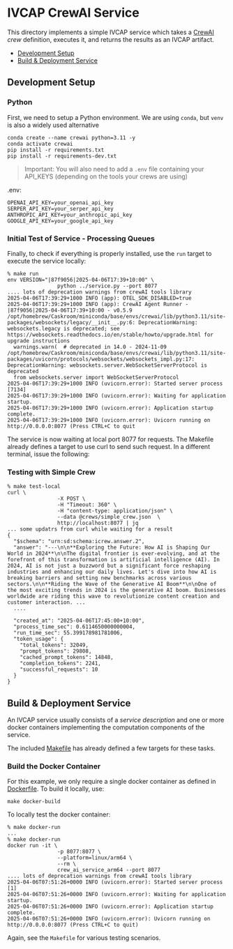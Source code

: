 # IVCAP CrewAI Service

This directory implements a simple IVCAP service which takes a [CrewAI](https://www.crewai.com/)
_crew_ definition, executes it, and returns the results as an IVCAP artifact.

* [Development Setup](#setup)
* [Build & Deployment Service](#build-deployment)


## Development Setup <a name="setup"></a>

### Python

First, we need to setup a Python environment. We are using `conda`, but `venv` is
also a widely used alternative

```
conda create --name crewai python=3.11 -y
conda activate crewai
pip install -r requirements.txt
pip install -r requirements-dev.txt
```

> Important: You will also need to add a `.env` file containing your API_KEYS (depending
on the tools your crews are using)

.env:

```
OPENAI_API_KEY=your_openai_api_key
SERPER_API_KEY=your_serper_api_key
ANTHROPIC_API_KEY=your_anthropic_api_key
GOOGLE_API_KEY=your_google_api_key
```

### Initial Test of Service - Processing Queues

Finally, to check if everything is properly installed, use the `run` target to execute the
service locally:

```
% make run
env VERSION="|87f9056|2025-04-06T17:39+10:00" \
                python ../service.py --port 8077
.... lots of deprecation warnings from crewAI tools library
2025-04-06T17:39:29+1000 INFO (app): OTEL_SDK_DISABLED=true
2025-04-06T17:39:29+1000 INFO (app): CrewAI Agent Runner - |87f9056|2025-04-06T17:39+10:00 - v0.5.9
/opt/homebrew/Caskroom/miniconda/base/envs/crewai/lib/python3.11/site-packages/websockets/legacy/__init__.py:6: DeprecationWarning: websockets.legacy is deprecated; see https://websockets.readthedocs.io/en/stable/howto/upgrade.html for upgrade instructions
  warnings.warn(  # deprecated in 14.0 - 2024-11-09
/opt/homebrew/Caskroom/miniconda/base/envs/crewai/lib/python3.11/site-packages/uvicorn/protocols/websockets/websockets_impl.py:17: DeprecationWarning: websockets.server.WebSocketServerProtocol is deprecated
  from websockets.server import WebSocketServerProtocol
2025-04-06T17:39:29+1000 INFO (uvicorn.error): Started server process [7134]
2025-04-06T17:39:29+1000 INFO (uvicorn.error): Waiting for application startup.
2025-04-06T17:39:29+1000 INFO (uvicorn.error): Application startup complete.
2025-04-06T17:39:29+1000 INFO (uvicorn.error): Uvicorn running on http://0.0.0.0:8077 (Press CTRL+C to quit
```

The service is now waiting at local port 8077 for requests. The Makefile already defines a
target to use curl to send such request. In a different terminal, issue the following:

### Testing with Simple Crew

```
% make test-local
curl \
                -X POST \
                -H "Timeout: 360" \
                -H "content-type: application/json" \
                --data @crews/simple_crew.json  \
                http://localhost:8077 | jq
... some updatrs from curl while waiting for a result
{
  "$schema": "urn:sd:schema:icrew.answer.2",
  "answer": "---\n\n**Exploring the Future: How AI is Shaping Our World in 2024**\n\nThe digital frontier is ever-evolving, and at the forefront of this transformation is artificial intelligence (AI). In 2024, AI is not just a buzzword but a significant force reshaping industries and enhancing our daily lives. Let's dive into how AI is breaking barriers and setting new benchmarks across various sectors.\n\n**Riding the Wave of the Generative AI Boom**\n\nOne of the most exciting trends in 2024 is the generative AI boom. Businesses worldwide are riding this wave to revolutionize content creation and customer interaction. ...
  ....

  "created_at": "2025-04-06T17:45:00+10:00",
  "process_time_sec": 0.6114650000000004,
  "run_time_sec": 55.399178981781006,
  "token_usage": {
    "total_tokens": 32049,
    "prompt_tokens": 29808,
    "cached_prompt_tokens": 14848,
    "completion_tokens": 2241,
    "successful_requests": 10
  }
}
```

## Build & Deployment Service <a name="build-deployment"></a>

An IVCAP service usually consists of a _service description_ and one or more docker
containers implementing the computation components of the service.

The included [Makefile](./Makefile) has already defined a few targets for these tasks.

### Build the Docker Container

For this example, we only require a single docker container as defined in [Dockerfile](./Dockerfile). To build it locally, use:

```
make docker-build
```

To locally test the docker container:
```
% make docker-run
...
% make docker-run
docker run -it \
                -p 8077:8077 \
                --platform=linux/arm64 \
                --rm \
                crew_ai_service_arm64 --port 8077
.... lots of deprecation warnings from crewAI tools library
2025-04-06T07:51:26+0000 INFO (uvicorn.error): Started server process [1]
2025-04-06T07:51:26+0000 INFO (uvicorn.error): Waiting for application startup.
2025-04-06T07:51:26+0000 INFO (uvicorn.error): Application startup complete.
2025-04-06T07:51:26+0000 INFO (uvicorn.error): Uvicorn running on http://0.0.0.0:8077 (Press CTRL+C to quit)
```

Again, see the `Makefile` for various testing scenarios.